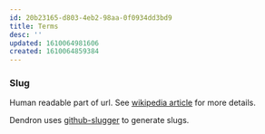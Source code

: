 ```yaml
---
id: 20b23165-d803-4eb2-98aa-0f0934dd3bd9
title: Terms
desc: ''
updated: 1610064981606
created: 1610064859384
---
```



### Slug

Human readable part of url. See [wikipedia article](https://en.wikipedia.org/wiki/Clean_URL#Slug) for more details. 

Dendron uses [github-slugger](https://github.com/Flet/github-slugger) to generate slugs.